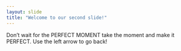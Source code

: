 ```yaml
---
layout: slide
title: "Welcome to our second slide!"
---
```

Don’t wait for the PERFECT MOMENT take the moment and make it PERFECT.
Use the left arrow to go back!


